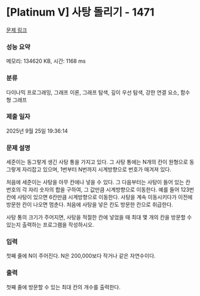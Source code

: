 # [Platinum V] 사탕 돌리기 - 1471 

[문제 링크](https://www.acmicpc.net/problem/1471) 

### 성능 요약

메모리: 134620 KB, 시간: 1168 ms

### 분류

다이나믹 프로그래밍, 그래프 이론, 그래프 탐색, 깊이 우선 탐색, 강한 연결 요소, 함수형 그래프

### 제출 일자

2025년 9월 25일 19:36:14

### 문제 설명

<p>세준이는 동그랗게 생긴 사탕 통을 가지고 있다. 그 사탕 통에는 N개의 칸이 원형으로 동그랗게 자리잡고 있으며, 1번부터 N번까지 시계방향으로 번호가 매겨져 있다.</p>

<p>처음에 세준이는 사탕을 아무 칸에나 넣을 수 있다. 그 다음부터는 사탕이 들어 있는 칸 번호의 각 자리 숫자의 합을 구하여, 그 값만큼 시계방향으로 이동한다. 예를 들어 123번 칸에 사탕이 있으면 6칸만큼 시계방향으로 이동한다. 사탕을 계속 이동시키다가 이전에 방문한 칸이 나오면 멈춘다. 처음에 사탕을 넣은 칸도 방문한 칸으로 취급한다.</p>

<p>사탕 통의 크기가 주어지면, 사탕을 적절한 칸에 넣었을 때 최대 몇 개의 칸을 방문할 수 있는지 출력하는 프로그램을 작성하시오.</p>

### 입력 

 <p>첫째 줄에 N이 주어진다. N은 200,000보다 작거나 같은 자연수이다.</p>

### 출력 

 <p>첫째 줄에 방문할 수 있는 최대 칸의 개수를 출력한다.</p>

